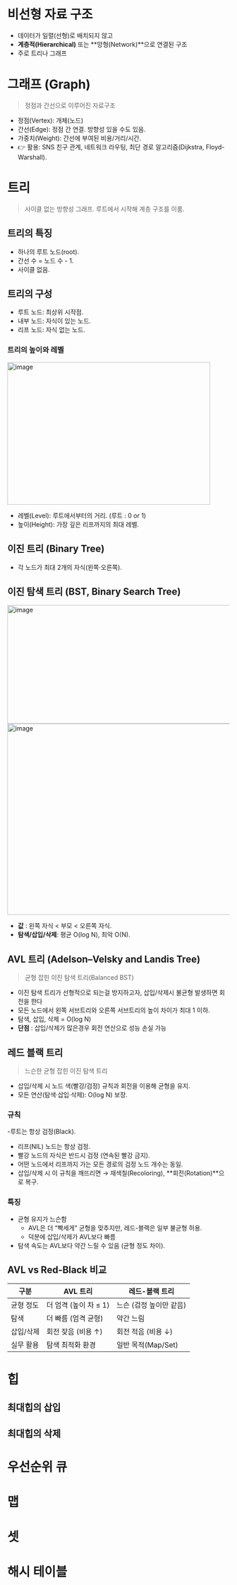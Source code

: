 # 비선형 자료 구조
- 데이터가 일렬(선형)로 배치되지 않고
- **계층적(Hierarchical)** 또는 **망형(Network)**으로 연결된 구조
- 주로 트리나 그래프 
# 그래프 (Graph)
> 정점과 간선으로 이루어진 자료구조
- 정점(Vertex): 개체(노드)
- 간선(Edge): 정점 간 연결. 방향성 있을 수도 있음.
- 가중치(Weight): 간선에 부여된 비용/거리/시간.
- 👉 활용: SNS 친구 관계, 네트워크 라우팅, 최단 경로 알고리즘(Dijkstra, Floyd-Warshall).
# 트리
> 사이클 없는 방향성 그래프. 루트에서 시작해 계층 구조를 이룸.
## 트리의 특징
- 하나의 루트 노드(root).
- 간선 수 = 노드 수 - 1.
- 사이클 없음.
## 트리의 구성
- 루트 노드: 최상위 시작점.
- 내부 노드: 자식이 있는 노드.
- 리프 노드: 자식 없는 노드.
### 트리의 높이와 레벨
<img width="460" height="322" alt="image" src="https://github.com/user-attachments/assets/21cd44ff-a20e-47d1-aac4-b8ac3a2c70fc" />

- 레벨(Level): 루트에서부터의 거리. (루트 : 0 or 1)
- 높이(Height): 가장 깊은 리프까지의 최대 레벨.
## 이진 트리 (Binary Tree)
- 각 노드가 최대 2개의 자식(왼쪽·오른쪽).
## 이진 탐색 트리 (BST, Binary Search Tree)
<img width="521" height="268" alt="image" src="https://github.com/user-attachments/assets/51d70de1-8502-485b-8d7b-cb4cf81004f3" />
<img width="632" height="432" alt="image" src="https://github.com/user-attachments/assets/72040272-c052-49eb-9947-750f335595f4" />


- **값** : 왼쪽 자식 < 부모 < 오른쪽 자식.
- **탐색/삽입/삭제**: 평균 O(log N), 최악 O(N).
## AVL 트리 (Adelson–Velsky and Landis Tree)
> 균형 잡힌 이진 탐색 트리(Balanced BST)
- 이진 탐색 트리가 선형적으로 되는걸 방지하고자, 삽입/삭제시 불균형 발생하면 회전을 한다
- 모든 노드에서 왼쪽 서브트리와 오른쪽 서브트리의 높이 차이가 최대 1 이하.
- 탐색, 삽입, 삭제 = O(log N)
- **단점** : 삽입/삭제가 많은경우 회전 연산으로 성능 손실 가능
## 레드 블랙 트리
> 느슨한 균형 잡힌 이진 탐색 트리
- 삽입/삭제 시 노드 색(빨강/검정) 규칙과 회전을 이용해 균형을 유지.
- 모든 연산(탐색·삽입·삭제): O(log N) 보장.
### 규칙
-루트는 항상 검정(Black).
- 리프(NIL) 노드는 항상 검정.
- 빨강 노드의 자식은 반드시 검정 (연속된 빨강 금지).
- 어떤 노드에서 리프까지 가는 모든 경로의 검정 노드 개수는 동일.
- 삽입/삭제 시 이 규칙을 깨뜨리면 → 재색칠(Recoloring), **회전(Rotation)**으로 복구.
### 특징
- 균형 유지가 느슨함
  - AVL은 더 “빡세게” 균형을 맞추지만, 레드-블랙은 일부 불균형 허용.
  - 덕분에 삽입/삭제가 AVL보다 빠름
- 탐색 속도는 AVL보다 약간 느릴 수 있음 (균형 정도 차이).
## AVL vs Red-Black 비교
| 구분    | AVL 트리          | 레드-블랙 트리       |
| ----- | --------------- | -------------- |
| 균형 정도 | 더 엄격 (높이 차 ≤ 1) | 느슨 (검정 높이만 같음) |
| 탐색    | 더 빠름 (엄격 균형)    | 약간 느림          |
| 삽입/삭제 | 회전 잦음 (비용 ↑)    | 회전 적음 (비용 ↓)   |
| 실무 활용 | 탐색 최적화 환경       | 일반 목적(Map/Set) |

# 힙
## 최대힙의 삽입
## 최대힙의 삭제
# 우선순위 큐
# 맵
# 셋
# 해시 테이블
